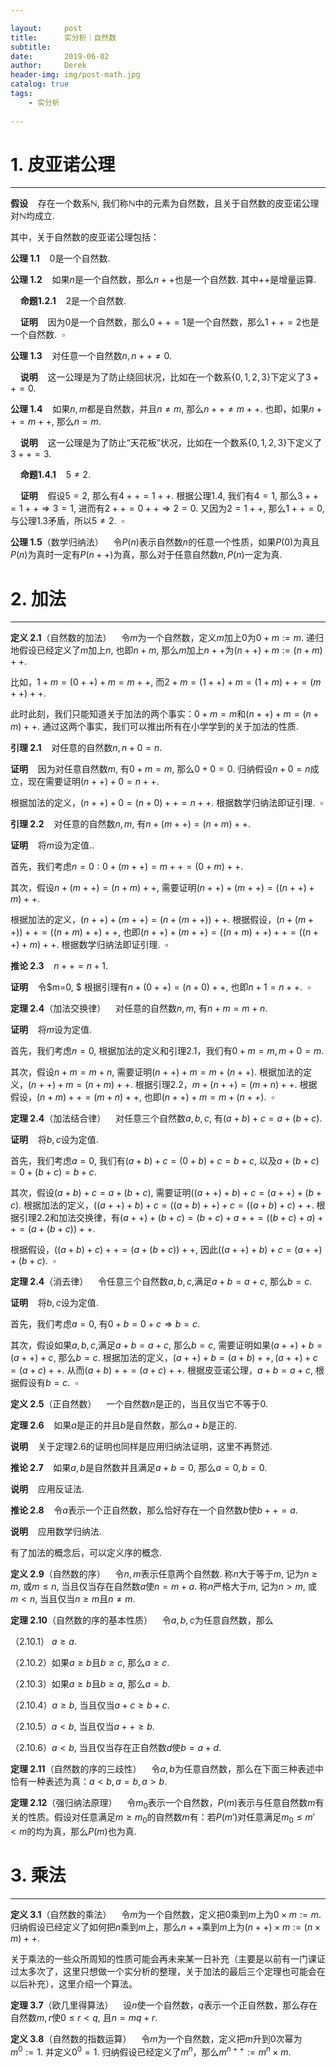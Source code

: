 ```yaml
---

layout:     post
title:      实分析｜自然数
subtitle:   
date:       2019-06-02
author:     Derek
header-img: img/post-math.jpg
catalog: true
tags:
    - 实分析
    
---
```

# 1. 皮亚诺公理
***
**假设**&nbsp;&nbsp;&nbsp; 存在一个数系$\mathbb{N},$ 我们称$\mathbb{N}$中的元素为自然数，且关于自然数的皮亚诺公理对$\mathbb{N}$均成立.

其中，关于自然数的皮亚诺公理包括：

**公理 1.1**&nbsp;&nbsp;&nbsp; $0$是一个自然数.

**公理 1.2**&nbsp;&nbsp;&nbsp; 如果$n$是一个自然数，那么$n++$也是一个自然数. 其中$++$是增量运算.

&nbsp;&nbsp;&nbsp;&nbsp;**命题1.2.1**&nbsp;&nbsp;&nbsp; $2$是一个自然数.

&nbsp;&nbsp;&nbsp;&nbsp;**证明**&nbsp;&nbsp;&nbsp; 因为$0$是一个自然数，那么$0++=1$是一个自然数，那么$1++=2$也是一个自然数.&nbsp;&nbsp;$\square$

**公理 1.3**&nbsp;&nbsp;&nbsp; 对任意一个自然数$n, n++\neq0.$

&nbsp;&nbsp;&nbsp;&nbsp;**说明**&nbsp;&nbsp;&nbsp; 这一公理是为了防止绕回状况，比如在一个数系$\{0, 1, 2, 3\}$下定义了$3++=0.$

**公理 1.4**&nbsp;&nbsp;&nbsp; 如果$n, m$都是自然数，并且$n \neq m,$ 那么$n++ \neq m++.$ 也即，如果$n++ = m++,$ 那么$n=m.$

&nbsp;&nbsp;&nbsp;&nbsp;**说明**&nbsp;&nbsp;&nbsp; 这一公理是为了防止“天花板”状况，比如在一个数系$\{0, 1, 2, 3\}$下定义了$3++=3.$

&nbsp;&nbsp;&nbsp;&nbsp;**命题1.4.1**&nbsp;&nbsp;&nbsp; $5\neq2.$

&nbsp;&nbsp;&nbsp;&nbsp;**证明**&nbsp;&nbsp;&nbsp; 假设$5=2,$ 那么有$4++=1++.$ 根据公理1.4, 我们有$4=1,$ 那么$3++=1++ \Rightarrow 3=1,$ 进而有$2++=0++ \Rightarrow 2=0.$ 又因为$2=1++,$ 那么$1++=0,$ 与公理1.3矛盾，所以$5\neq2.$&nbsp;&nbsp;$\square$

**公理 1.5**（数学归纳法）&nbsp;&nbsp;&nbsp; 令$P(n)$表示自然数$n$的任意一个性质，如果$P(0)$为真且$P(n)$为真时一定有$P(n++)$为真，那么对于任意自然数$n, P(n)$一定为真.

# 2. 加法
***
**定义 2.1**（自然数的加法）&nbsp;&nbsp;&nbsp; 令$m$为一个自然数，定义$m$加上$0$为$0+m:=m.$ 递归地假设已经定义了$m$加上$n,$ 也即$n+m,$ 那么$m$加上$n++$为$(n++)+m:=(n+m)++.$

比如，$1+m=(0++)+m=m++,$ 而$2+m=(1++)+m=(1+m)++=(m++)++.$

此时此刻，我们只能知道关于加法的两个事实：$0+m=m$和$(n++)+m=(n+m)++.$ 通过这两个事实，我们可以推出所有在小学学到的关于加法的性质.

**引理 2.1**&nbsp;&nbsp;&nbsp; 对任意的自然数$n, n+0=n.$

**证明**&nbsp;&nbsp;&nbsp; 因为对任意自然数$m$, 有$0+m=m,$ 那么$0+0=0.$ 归纳假设$n+0=n$成立，现在需要证明$(n++)+0=n++.$

根据加法的定义，$(n++)+0=(n+0)++=n++.$ 根据数学归纳法即证引理.&nbsp;&nbsp;$\square$

**引理 2.2**&nbsp;&nbsp;&nbsp; 对任意的自然数$n, m,$ 有$n+(m++)=(n+m)++.$

**证明**&nbsp;&nbsp;&nbsp; 将$m$设为定值..

首先，我们考虑$n=0: 0+(m++)=m++=(0+m)++.$

其次，假设$n+(m++)=(n+m)++,$ 需要证明$(n++)+(m++)=((n++)+m)++.$

根据加法的定义，$(n++)+(m++)=(n+(m++))++.$ 根据假设，$(n+(m++))++=((n+m)++)++,$ 也即$(n++)+(m++)=((n+m)++)++=((n++)+m)++.$ 根据数学归纳法即证引理.&nbsp;&nbsp;$\square$

**推论 2.3**&nbsp;&nbsp;&nbsp; $n++=n+1.$

**证明**&nbsp;&nbsp;&nbsp; 令$m=0, $ 根据引理有$n+(0++)=(n+0)++,$ 也即$n+1=n++.$&nbsp;&nbsp;$\square$

**定理 2.4**（加法交换律）&nbsp;&nbsp;&nbsp; 对任意的自然数$n, m,$ 有$n+m=m+n.$

**证明**&nbsp;&nbsp;&nbsp; 将$m$设为定值.

首先，我们考虑$n=0,$ 根据加法的定义和引理2.1，我们有$0+m=m, m+0=m.$

其次，假设$n+m=m+n,$ 需要证明$(n++)+m=m+(n++).$ 根据加法的定义，$(n++)+m=(n+m)++.$ 根据引理2.2，$m+(n++)=(m+n)++.$ 根据假设，$(n+m)++=(m+n)++,$ 也即$(n++)+m=m+(n++).$&nbsp;&nbsp;$\square$

**定理 2.4**（加法结合律）&nbsp;&nbsp;&nbsp; 对任意三个自然数$a, b, c,$ 有$(a+b)+c=a+(b+c).$

**证明**&nbsp;&nbsp;&nbsp; 将$b, c$设为定值.

首先，我们考虑$a=0,$ 我们有$(a+b)+c=(0+b)+c=b+c,$ 以及$a+(b+c)=0+(b+c)=b+c.$

其次，假设$(a+b)+c=a+(b+c),$ 需要证明$((a++)+b)+c=(a++)+(b+c).$ 根据加法的定义，$((a++)+b)+c=((a+b)++)+c=((a+b)+c)++.$ 根据引理2.2和加法交换律，有$(a++)+(b+c)=(b+c)+a++=((b+c)+a)++=(a+(b+c))++.$

根据假设，$((a+b)+c)++=(a+(b+c))++,$ 因此$((a++)+b)+c=(a++)+(b+c).$&nbsp;&nbsp;$\square$

**定理 2.4**（消去律）&nbsp;&nbsp;&nbsp; 令任意三个自然数$a, b, c,$满足$a+b=a+c,$ 那么$b=c.$

**证明**&nbsp;&nbsp;&nbsp; 将$b, c$设为定值.

首先，我们考虑$a=0,$ 有$0+b=0+c \Rightarrow b=c.$

其次，假设如果$a, b, c,$满足$a+b=a+c,$ 那么$b=c,$ 需要证明如果$(a++)+b=(a++)+c,$ 那么$b=c.$ 根据加法的定义，$(a++)+b=(a+b)++, (a++)+c=(a+c)++.$ 从而$(a+b)++=(a+c)++.$ 根据皮亚诺公理，$a+b=a+c,$ 根据假设有$b=c.$&nbsp;&nbsp;$\square$

**定义 2.5**（正自然数）&nbsp;&nbsp;&nbsp; 一个自然数$n$是正的，当且仅当它不等于$0.$

**定理 2.6**&nbsp;&nbsp;&nbsp; 如果$a$是正的并且$b$是自然数，那么$a+b$是正的.

**说明**&nbsp;&nbsp;&nbsp; 关于定理2.6的证明也同样是应用归纳法证明，这里不再赘述.

**推论 2.7**&nbsp;&nbsp;&nbsp; 如果$a, b$是自然数并且满足$a+b=0,$ 那么$a=0, b=0.$

**说明**&nbsp;&nbsp;&nbsp; 应用反证法.

**推论 2.8**&nbsp;&nbsp;&nbsp; 令$a$表示一个正自然数，那么恰好存在一个自然数$b$使$b++=a.$

**说明**&nbsp;&nbsp;&nbsp; 应用数学归纳法.

有了加法的概念后，可以定义序的概念.

**定义 2.9**（自然数的序）&nbsp;&nbsp;&nbsp; 令$n, m$表示任意两个自然数. 称$n$大于等于$m,$ 记为$n \geq m,$ 或$m \leq n,$ 当且仅当存在自然数$a$使$n=m+a.$ 称$n$严格大于$m,$ 记为$n>m,$ 或$m<n,$ 当且仅当$n \geq m$且$n\neq m.$

**定理 2.10**（自然数的序的基本性质）&nbsp;&nbsp;&nbsp; 令$a, b, c$为任意自然数，那么

（2.10.1） $a \geq a.$

（2.10.2）如果$a \geq b$且$b \geq c,$ 那么$a \geq c.$

（2.10.3）如果$a \geq b$且$b \geq a,$ 那么$a=b.$

（2.10.4）$a \geq b,$ 当且仅当$a+c \geq b+c.$

（2.10.5）$a<b,$ 当且仅当$a++ \geq b.$

（2.10.6）$a<b,$ 当且仅当存在正自然数$d$使$b=a+d.$

**定理 2.11**（自然数的序的三歧性）&nbsp;&nbsp;&nbsp; 令$a, b$为任意自然数，那么在下面三种表述中恰有一种表述为真：$a< b, a=b, a>b.$

**定理 2.12**（强归纳法原理）&nbsp;&nbsp;&nbsp; 令$m_0$表示一个自然数，$P(m)$表示与任意自然数$m$有关的性质。假设对任意满足$m \geq m_0$的自然数$m$有：若$P(m')$对任意满足$m_0 \leq m' <m$的均为真，那么$P(m)$也为真.

# 3. 乘法
***
**定义 3.1**（自然数的乘法）&nbsp;&nbsp;&nbsp; 令$m$为一个自然数，定义把$0$乘到$m$上为$0 \times m:=m.$ 归纳假设已经定义了如何把$n$乘到$m$上，那么$n++$乘到$m$上为$(n++) \times m:=(n \times m)++.$

关于乘法的一些众所周知的性质可能会再未来某一日补充（主要是以前有一门课证过太多次了，这里只想做一个实分析的整理，关于加法的最后三个定理也可能会在以后补充），这里介绍一个算法。

**定理 3.7**（欧几里得算法）&nbsp;&nbsp;&nbsp; 设$n$使一个自然数，$q$表示一个正自然数，那么存在自然数$m, r$使$0 \leq r < q,$ 且$n=mq+r.$

**定义 3.8**（自然数的指数运算）&nbsp;&nbsp;&nbsp; 令$m$为一个自然数，定义把$m$升到$0$次幂为$m^0:=1.$ 并定义$0^0=1.$ 归纳假设已经定义了$m^n$，那么$m^{n++}:=m^n \times m.$